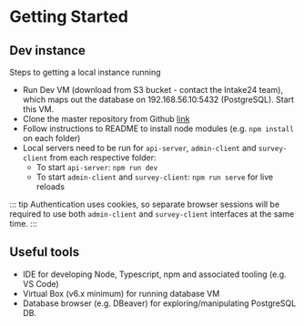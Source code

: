 # Getting Started

## Dev instance

Steps to getting a local instance running

* Run Dev VM (download from S3 bucket - contact the Intake24 team), which maps out the database on 192.168.56.10:5432 (PostgreSQL). Start this VM.
* Clone the master repository from Github [link](https://github.com/MRC-Epid-it24/intake24)
* Follow instructions to README to install node modules (e.g. `npm install` on each folder)
* Local servers need to be run for `api-server`, `admin-client` and `survey-client` from each respective folder:
  * To start `api-server`: `npm run dev`
  * To start `admin-client` and `survey-client`: `npm run serve` for live reloads

::: tip
Authentication uses cookies, so separate browser sessions will be required to use both `admin-client` and `survey-client` interfaces at the same time.
:::

## Useful tools

* IDE for developing Node, Typescript, npm and associated tooling (e.g. VS Code)
* Virtual Box (v6.x minimum) for running database VM
* Database browser (e.g. DBeaver) for exploring/manipulating PostgreSQL DB.
